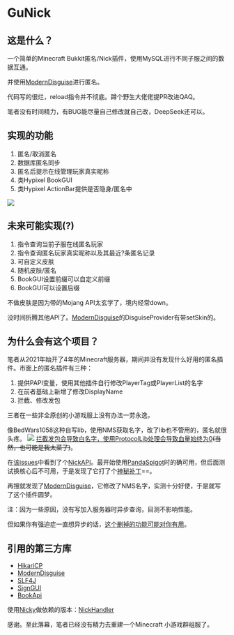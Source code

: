 # GuNick
## 这是什么？
一个简单的Minecraft Bukkit匿名/Nick插件，使用MySQL进行不同子服之间的数据互通。

并使用[ModernDisguise](https://github.com/iiAhmedYT/ModernDisguise)进行匿名。

代码写的很烂，reload指令并不彻底。蹲个野生大佬佬提PR改进QAQ。

笔者没有时间精力，有BUG能尽量自己修改就自己改，DeepSeek还可以。

## 实现的功能
1. 匿名/取消匿名
2. 数据库匿名同步
3. 匿名后提示在线管理玩家真实昵称
4. 类Hypixel BookGUI
5. 类Hypixel ActionBar提供是否隐身/匿名中

![](https://image.linmoyu.top/20250419010214118.webp)

## 未来可能实现(?)
1. 指令查询当前子服在线匿名玩家
2. 指令查询匿名玩家真实昵称以及其最近?条匿名记录
3. 可自定义皮肤
4. 随机皮肤/匿名
5. BookGUI设置前缀可以自定义前缀
5. BookGUI可以设置后缀

不做皮肤是因为带的Mojang API太玄学了，境内经常down。

没时间折腾其他API了。[ModernDisguise](https://github.com/iiAhmedYT/ModernDisguise)的DisguiseProvider有带setSkin的。

## 为什么会有这个项目？

笔者从2021年始开了4年的Minecraft服务器，期间并没有发现什么好用的匿名插件。市面上的匿名插件有三种：
1. 提供PAPI变量，使用其他插件自行修改PlayerTag或PlayerList的名字
2. 在前者基础上新增了修改DisplayName
3. 拦截、修改发包

三者在一些非全原创的小游戏服上没有办法一劳永逸，

像BedWars1058这种自写lib，使用NMS获取名字，改了lib也不管用的，匿名就很头疼。
![](https://i1.hdslb.com/bfs/new_dyn/13a9810f31468041035a050f060775cc28525429.png)
[拦截发包会导致白名字，使用ProtocolLib处理会导致血量始终为0](https://www.bilibili.com/opus/889834992319856640)~~(当然，也可能是我太菜了)~~。

在[该issues](https://github.com/tomkeuper/BedWars2023/issues/328)中看到了个[NickAPI](https://www.spigotmc.org/resources/nickapi-1-8-8-1-20-2-1-21.26013/)。最开始使用[PandaSpigot](https://github.com/hpfxd/PandaSpigot)时的确可用，但后面测试换核心后不可用，于是发现了它打了个[神秘补丁](https://github.com/hpfxd/PandaSpigot/blob/master/patches/api/0012-Ability-to-change-PlayerProfile-in-AsyncPreLoginEven.patch)==。

再搜就发现了[ModernDisguise](https://github.com/iiAhmedYT/ModernDisguise)，它修改了NMS名字，实测十分好使，于是就写了这个插件圆梦。

注：因为一些原因，没有写加入服务器时异步查询，目测不影响性能。

但如果你有强迫症一直想异步的话，[这个删掉的功能可能对你有用](https://github.com/GuCraft-Network/GuNick/commit/57f10842613046a4f0aeebc6bc1e23db099a4d5a#diff-e54ee585444703c8fa5fe960ee470686b654bcda2ab0b8d8076822d5a451006e)。

## 引用的第三方库
- [HikariCP](https://mvnrepository.com/artifact/com.zaxxer/HikariCP)
- [ModernDisguise](https://github.com/iiAhmedYT/ModernDisguise)
- [SLF4J](http://www.slf4j.org/)
- [SignGUI](https://github.com/Rapha149/SignGUI)
- [BookApi](https://github.com/Meteor2333/BookApi)

使用[Nicky](https://www.spigotmc.org/resources/nicky.590/)做依赖的版本：[NickHandler](https://github.com/LinMoyu233/NickHandler)

感谢。至此落幕，笔者已经没有精力去重建一个Minecraft 小游戏群组服了。
